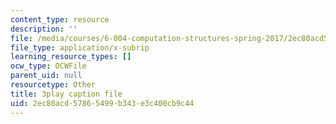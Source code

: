 ```yaml
---
content_type: resource
description: ''
file: /media/courses/6-004-computation-structures-spring-2017/2ec80acd57865499b343e3c400cb9c44_6XV3uLfKzog.vtt
file_type: application/x-subrip
learning_resource_types: []
ocw_type: OCWFile
parent_uid: null
resourcetype: Other
title: 3play caption file
uid: 2ec80acd-5786-5499-b343-e3c400cb9c44
---
```

